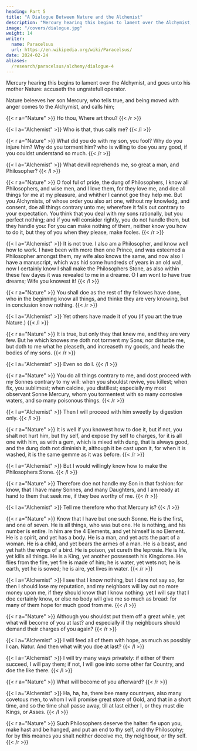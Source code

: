 ```yaml
---
heading: Part 5
title: "A Dialogue Between Nature and the Alchemist"
description: "Mercury hearing this begins to lament over the Alchymist, and goes unto his mother Nature"
image: "/covers/dialogue.jpg"
weight: 14
writer:
  name: Paracelsus
  url: https://en.wikipedia.org/wiki/Paracelsus/
date: 2024-02-24
aliases:
  /research/paracelsus/alchemy/dialogue-4
---
```



Mercury hearing this begins to lament over the Alchymist, and goes unto his mother Nature: accuseth the ungratefull operator. 

Nature beleeves her son Mercury, who tells true, and being moved with anger comes to the Alchymist, and calls him; 

{{< r a="Nature" >}}
Ho thou, Where art thou? 
{{< /r >}}

{{< l a="Alchemist" >}}
Who is that, thus calls me? 
{{< /l >}}

{{< r a="Nature" >}}
What did you do with my son, you fool?  Why do you injure him? Why do you torment him? who is willing to doe you any good, if you couldst understand so much. 
{{< /r >}}

{{< l a="Alchemist" >}}
What devill reprehends me, so great a man, and Philosopher? 
{{< /l >}}

{{< r a="Nature" >}}
O fool ful of pride, the dung of Philosophers, I know all Philosophers, and wise men, and I love them, for they love me, and doe all things for me at my pleasure, and whither I cannot goe they help me.  But you Alchymists, of whose order you also art one, without my knowledg, and consent, doe all things contrary unto me; wherefore it falls out contrary to your expectation. You think that you deal with my sons rationally, but you perfect nothing; and if you will consider rightly, you do not handle them, but they handle you: For you can make nothing of them, neither know you how to do it, but they of you when they please, make fooles. 
{{< /r >}}


{{< l a="Alchemist" >}}
It is not true. I also am a Philosopher, and know well how to work. I have been with more then one Prince, and was esteemed a Philosopher amongst them, my wife also knows the same, and now also I have a manuscript, which was hid some hundreds of years in an old wall, now I certainly know I shall make the Philosophers Stone, as also within these few dayes it was revealed to me in a dreame. O I am wont to have true dreams; Wife you knowest it! 
{{< /l >}}

{{< r a="Nature" >}}
You shall doe as the rest of thy fellowes have done, who in the beginning know all things, and thinke they are very knowing, but in conclusion know nothing. 
{{< /r >}}

{{< l a="Alchemist" >}}
Yet others have made it of you (if you art the true Nature.) 
{{< /l >}}


{{< r a="Nature" >}}
It is true, but only they that knew me, and they are very few. But he which knowes me doth not torment my Sons; nor disturbe me, but doth to me what he  pleaseth, and increaseth my goods, and heals the bodies of my sons. 
{{< /r >}}

{{< l a="Alchemist" >}}
Even so do I. 
{{< /l >}}

{{< r a="Nature" >}}
You do all things contrary to me, and dost proceed with my Sonnes contrary to my will: when you shouldst revive, you killest; when fix, you sublimest; when calcine, you distillest; especially my most observant Sonne Mercury, whom you tormentest with so many corrosive waters, and so many poisonous things. 
{{< /r >}}

{{< l a="Alchemist" >}}
Then I will proceed with him sweetly by digestion only. 
{{< /l >}}

{{< r a="Nature" >}}
It is well if you knowest how to doe it, but if not, you shalt not hurt him, but thy self, and expose thy self to charges, for it is all one with him, as with a gem, which is mixed with dung, that is always good, and the dung doth not diminish it, although it be cast upon it, for when it is washed, it is the same gemme as it was before. 
{{< /r >}}

{{< l a="Alchemist" >}}
But I would willingly know how to make the Philosophers Stone.
{{< /l >}}

{{< r a="Nature" >}}
Therefore doe not handle my Son in that fashion: for know, that I have many Sonnes, and many Daughters, and I am ready at hand to them that seek me, if they bee worthy of me. 
{{< /r >}}

{{< l a="Alchemist" >}}
Tell me therefore who that Mercury is? 
{{< /l >}}

{{< r a="Nature" >}}
Know that I have but one such Sonne. He is the first, and one of seven. He is all things, who was but one. He is nothing, and his number is entire. In him are the 4 Elements, and yet himself is no Element. He is a spirit, and yet has a body. He is a man, and yet acts the part of a woman. He is a child, and yet bears the armes of a man. He is a beast, and yet hath the wings of a bird. He is poison, yet cureth the leprosie. He is life, yet kills all things. He is a King, yet another possesseth his Kingdome. He flies from the fire, yet fire is made of him; he  is water, yet wets not; he  is earth, yet he  is sowed; he  is aire, yet lives in water.
{{< /r >}}

{{< l a="Alchemist" >}}
I see that I know nothing, but I dare not say so, for then I should lose my reputation, and my neighbors will lay out no more money upon me, if they should know that I know nothing: yet I will say that I doe certainly know, or else no body will give me so much as bread: for many of them hope for much good from me. 
{{< /l >}}

{{< r a="Nature" >}}
Although you shouldst put them off a great while, yet what will become of you at last? and especially if thy neighbours should demand their charges of you again? 
{{< /r >}}

{{< l a="Alchemist" >}}
I will feed all of them with hope, as much as possibly I can. Natur. And then what wilt you doe at last? 
{{< /l >}}

{{< l a="Alchemist" >}}
I will try many ways privately: if either of them succeed, I will pay them; if not, I will goe into some other far Country, and doe the like there. 
{{< /l >}}

{{< r a="Nature" >}}
What will become of you afterward? 
{{< /r >}}

{{< l a="Alchemist" >}}
Ha, ha, ha, there bee many countryes, also many covetous men, to whom I will promise great store of Gold, and that in a short time, and so the time shall passe away, till at last either I, or they must die Kings, or Asses. 
{{< /l >}}

{{< r a="Nature" >}}
Such Philosophers deserve the halter: fie upon you, make hast and be hanged, and put an end to thy self, and thy Philosophy; for by this meanes you shalt neither deceive me, thy neighbour, or thy self.
{{< /r >}}
